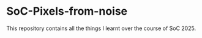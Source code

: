 # SoC-Pixels-from-noise
This repository contains all the things I learnt over the course of SoC 2025. 
